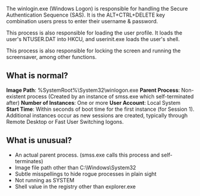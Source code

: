 The winlogin.exe (Windows Logon) is responsible for handling the Secure Authentication Sequence (SAS). It is the ALT+CTRL+DELETE key combination users press to enter their username & password.

This process is also responsible for loading the user profile. It loads the user's NTUSER.DAT into HKCU, and userinit.exe loads the user's shell.

This process is also responsible for locking the screen and running the screensaver, among other functions.
## What is normal?
**Image Path**: %SystemRoot%\System32\winlogon.exe
**Parent Process**: Non-existent process (Created by an instance of smss.exe which self-terminated after)
**Number of Instances**: One or more
**User Account**: Local System
**Start Time**: Within seconds of boot time for the first instance (for Session 1). Additional instances occur as new sessions are created, typically through Remote Desktop or Fast User Switching logons.
## What is unusual?
- An actual parent process. (smss.exe calls this process and self-terminates)
- Image file path other than C:\Windows\System32
- Subtle misspellings to hide rogue processes in plain sight
- Not running as SYSTEM
- Shell value in the registry other than explorer.exe